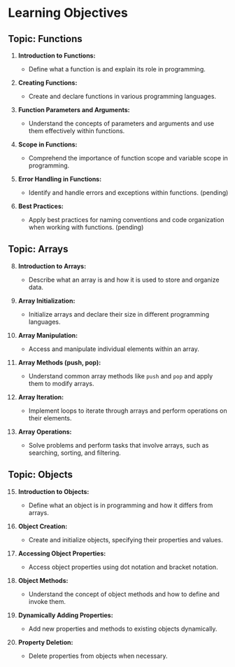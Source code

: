 # Learning Objectives

## Topic: Functions

1. **Introduction to Functions:** 
   - Define what a function is and explain its role in programming.

2. **Creating Functions:** 
   - Create and declare functions in various programming languages.

3. **Function Parameters and Arguments:** 
   - Understand the concepts of parameters and arguments and use them effectively within functions.

4. **Scope in Functions:** 
   - Comprehend the importance of function scope and variable scope in programming.

5. **Error Handling in Functions:** 
   - Identify and handle errors and exceptions within functions. (pending)

7. **Best Practices:** 
   - Apply best practices for naming conventions and code organization when working with functions. (pending)

## Topic: Arrays

8. **Introduction to Arrays:** 
   - Describe what an array is and how it is used to store and organize data.

9. **Array Initialization:** 
   - Initialize arrays and declare their size in different programming languages.

10. **Array Manipulation:** 
    - Access and manipulate individual elements within an array.

11. **Array Methods (push, pop):** 
    - Understand common array methods like `push` and `pop` and apply them to modify arrays.

12. **Array Iteration:** 
    - Implement loops to iterate through arrays and perform operations on their elements.

13. **Array Operations:** 
    - Solve problems and perform tasks that involve arrays, such as searching, sorting, and filtering.


## Topic: Objects

15. **Introduction to Objects:** 
    - Define what an object is in programming and how it differs from arrays.

16. **Object Creation:** 
    - Create and initialize objects, specifying their properties and values.

17. **Accessing Object Properties:** 
    - Access object properties using dot notation and bracket notation.

18. **Object Methods:** 
    - Understand the concept of object methods and how to define and invoke them.

19. **Dynamically Adding Properties:** 
    - Add new properties and methods to existing objects dynamically.

20. **Property Deletion:** 
    - Delete properties from objects when necessary.
    